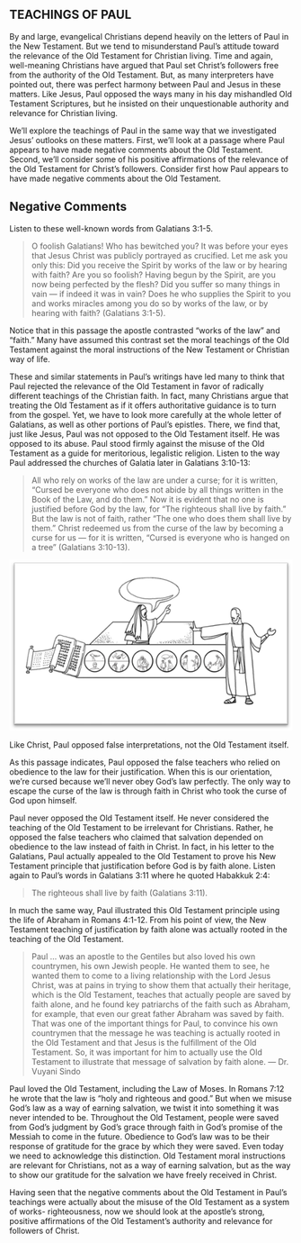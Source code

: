 ## TEACHINGS OF PAUL

By and large, evangelical Christians depend heavily on the letters of Paul in the New Testament. But we tend to misunderstand Paul’s attitude toward the relevance of the Old Testament for Christian living. Time and again, well-meaning Christians have argued that Paul set Christ’s followers free from the authority of the Old Testament. But, as many interpreters have pointed out, there was perfect harmony between Paul and Jesus in these matters. Like Jesus, Paul opposed the ways many in his day mishandled Old Testament Scriptures, but he insisted on their unquestionable authority and relevance for Christian living.

We’ll explore the teachings of Paul in the same way that we investigated Jesus’ outlooks on these matters. First, we’ll look at a passage where Paul appears to have made negative comments about the Old Testament. Second, we’ll consider some of his positive affirmations of the relevance of the Old Testament for Christ’s followers. Consider first how Paul appears to have made negative comments about the Old Testament.

## Negative Comments

Listen to these well-known words from Galatians 3:1-5.

> O foolish Galatians! Who has bewitched you? It was before your eyes that Jesus Christ was publicly portrayed as crucified. Let me ask you only this: Did you receive the Spirit by works of the law or by hearing with faith? Are you so foolish? Having begun by the Spirit, are you now being perfected by the flesh? Did you suffer so many things in vain — if indeed it was in vain? Does he who supplies the Spirit to you and works miracles among you do so by works of the law, or by hearing with faith? (Galatians 3:1-5).

Notice that in this passage the apostle contrasted “works of the law” and “faith.” Many have assumed this contrast set the moral teachings of the Old Testament against the moral instructions of the New Testament or Christian way of life.

These and similar statements in Paul’s writings have led many to think that Paul rejected the relevance of the Old Testament in favor of radically different teachings of the Christian faith. In fact, many Christians argue that treating the Old Testament as if it offers authoritative guidance is to turn from the gospel. Yet, we have to look more carefully at the whole letter of Galatians, as well as other portions of Paul’s epistles. There, we find that, just like Jesus, Paul was not opposed to the Old Testament itself. He was opposed to its abuse. Paul stood firmly against the misuse of the Old Testament as a guide for meritorious, legalistic religion. Listen to the way Paul addressed the churches of Galatia later in Galatians 3:10-13:

> All who rely on works of the law are under a curse; for it is written, “Cursed be everyone who does not abide by all things written in the Book of the Law, and do them.” Now it is evident that no one is justified before God by the law, for “The righteous shall live by faith.” But the law is not of faith, rather “The one who does them shall live by them.” Christ redeemed us from the curse of the law by becoming a curse for us — for it is written, “Cursed is everyone who is hanged on a tree” (Galatians 3:10-13).

![1.1.1.m.pic10](https://github.com/thirdmill/images/raw/main/1.1.1.m.pic10.png)

Like Christ, Paul opposed false interpretations, not the Old Testament itself.

As this passage indicates, Paul opposed the false teachers who relied on obedience to the law for their justification. When this is our orientation, we’re cursed because we’ll never obey God’s law perfectly. The only way to escape the curse of the law is through faith in Christ who took the curse of God upon himself.

Paul never opposed the Old Testament itself. He never considered the teaching of the Old Testament to be irrelevant for Christians. Rather, he opposed the false teachers who claimed that salvation depended on obedience to the law instead of faith in Christ. In fact, in his letter to the Galatians, Paul actually appealed to the Old Testament to prove his New Testament principle that justification before God is by faith alone. Listen again to Paul’s words in Galatians 3:11 where he quoted Habakkuk 2:4:

> The righteous shall live by faith (Galatians 3:11).

In much the same way, Paul illustrated this Old Testament principle using the life of Abraham in Romans 4:1-12. From his point of view, the New Testament teaching of justification by faith alone was actually rooted in the teaching of the Old Testament.

> Paul … was an apostle to the Gentiles but also loved his own countrymen, his own Jewish people. He wanted them to see, he wanted them to come to a living relationship with the Lord Jesus Christ, was at pains in trying to show them that actually their heritage, which is the Old Testament, teaches that actually people are saved by faith alone, and he found key patriarchs of the faith such as Abraham, for example, that even our great father Abraham was saved by faith. That was one of the important things for Paul, to convince his own countrymen that the message he was teaching is actually rooted in the Old Testament and that Jesus is the fulfillment of the Old Testament. So, it was important for him to actually use the Old Testament to illustrate that message of salvation by faith alone. — Dr. Vuyani Sindo

Paul loved the Old Testament, including the Law of Moses. In Romans 7:12 he wrote that the law is “holy and righteous and good.” But when we misuse God’s law as a way of earning salvation, we twist it into something it was never intended to be. Throughout the Old Testament, people were saved from God’s judgment by God’s grace through faith in God’s promise of the Messiah to come in the future. Obedience to God’s law was to be their response of gratitude for the grace by which they were saved. Even today we need to acknowledge this distinction. Old Testament moral instructions are relevant for Christians, not as a way of earning salvation, but as the way to show our gratitude for the salvation we have freely received in Christ.

Having seen that the negative comments about the Old Testament in Paul’s teachings were actually about the misuse of the Old Testament as a system of works- righteousness, now we should look at the apostle’s strong, positive affirmations of the Old Testament’s authority and relevance for followers of Christ.
